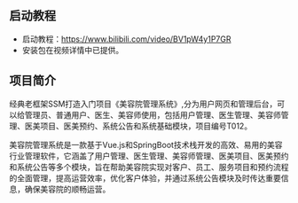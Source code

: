 ## 启动教程

- 启动教程：https://www.bilibili.com/video/BV1pW4y1P7GR
- 安装包在视频详情中已提供。

## 项目简介

经典老框架SSM打造入门项目《美容院管理系统》,分为用户网页和管理后台，可以给管理员、普通用户、医生、美容师使用，包括用户管理、医生管理、美容师管理、医美项目、医美预约、系统公告和系统基础模块，项目编号T012。

美容院管理系统是一款基于Vue.js和SpringBoot技术栈开发的高效、易用的美容行业管理软件，它涵盖了用户管理、医生管理、美容师管理、医美项目、医美预约和系统公告等多个模块，旨在帮助美容院实现对客户、员工、服务项目和预约流程的全面管理，提高运营效率，优化客户体验，并通过系统公告模块及时传达重要信息，确保美容院的顺畅运营。